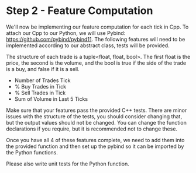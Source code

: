 # Step 2 - Feature Computation


We'll now be implementing our feature computation for each tick in Cpp. To attach our Cpp to our Python, we will use Pybind: https://github.com/pybind/pybind11.
The following features will need to be implemented according to our abstract class, tests will be provided. 

The structure of each trade is a tuple<float, float, bool>. The first float is the price, the second is the volume, and the bool is true if the side
of the trade is a buy, and false if it is a sell.

- Number of Trades Tick
- % Buy Trades in Tick
- % Sell Trades in Tick
- Sum of Volume in Last 5 Ticks

Make sure that your features pass the provided C++ tests. There are minor issues with the structure of the tests,
you should consider changing that, but the output values should not be changed. You can change the function declarations if you require, but it is recommended not to change these.

Once you have all 4 of these features complete, we need to add them into the provided function and then set up the pybind so
it can be imported by the Python functions. 

Please also write unit tests for the Python function.
